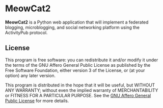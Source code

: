 # MeowCat2

**MeowCat2** is a Python web application that will implement a federated 
blogging, microblogging, and social networking platform using the 
ActivityPub protocol.

## License

This program is free software: you can redistribute it and/or modify it under the terms of the GNU Affero General Public License as published by the Free Software Foundation, either version 3 of the License, or (at your option) any later version.

This program is distributed in the hope that it will be useful, but WITHOUT ANY WARRANTY; without even the implied warranty of MERCHANTABILITY or FITNESS FOR A PARTICULAR PURPOSE. 
See the [GNU Affero General Public License](AGPL-3.0.md) for more details.



